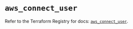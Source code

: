 # `aws_connect_user`

Refer to the Terraform Registry for docs: [`aws_connect_user`](https://registry.terraform.io/providers/hashicorp/aws/5.63.1/docs/resources/connect_user).
